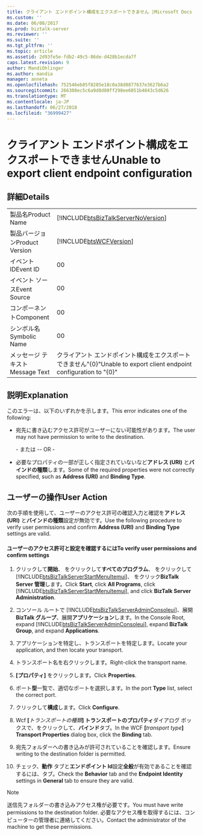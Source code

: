 ```yaml
---
title: クライアント エンドポイント構成をエクスポートできません |Microsoft Docs
ms.custom: ''
ms.date: 06/08/2017
ms.prod: biztalk-server
ms.reviewer: ''
ms.suite: ''
ms.tgt_pltfrm: ''
ms.topic: article
ms.assetid: 2d93fe5e-fdb2-49c5-86de-d428b1ecda7f
caps.latest.revision: 9
author: MandiOhlinger
ms.author: mandia
manager: anneta
ms.openlocfilehash: 752546eb85f8285e18c0a38d0877637e3627b6a2
ms.sourcegitcommit: 266308ec5c6a9d8d80ff298ee6051b4843c5d626
ms.translationtype: MT
ms.contentlocale: ja-JP
ms.lasthandoff: 06/27/2018
ms.locfileid: "36999427"
---
```

# <a name="unable-to-export-client-endpoint-configuration"></a><span data-ttu-id="dfb40-102">クライアント エンドポイント構成をエクスポートできません</span><span class="sxs-lookup"><span data-stu-id="dfb40-102">Unable to export client endpoint configuration</span></span>
## <a name="details"></a><span data-ttu-id="dfb40-103">詳細</span><span class="sxs-lookup"><span data-stu-id="dfb40-103">Details</span></span>  
  
|                 |                                                                                    |
|-----------------|------------------------------------------------------------------------------------|
|  <span data-ttu-id="dfb40-104">製品名</span><span class="sxs-lookup"><span data-stu-id="dfb40-104">Product Name</span></span>   | [!INCLUDE[btsBizTalkServerNoVersion](../includes/btsbiztalkservernoversion-md.md)] |
| <span data-ttu-id="dfb40-105">製品バージョン</span><span class="sxs-lookup"><span data-stu-id="dfb40-105">Product Version</span></span> |             [!INCLUDE[btsWCFVersion](../includes/btswcfversion-md.md)]             |
|    <span data-ttu-id="dfb40-106">イベント ID</span><span class="sxs-lookup"><span data-stu-id="dfb40-106">Event ID</span></span>     |                                         <span data-ttu-id="dfb40-107">0</span><span class="sxs-lookup"><span data-stu-id="dfb40-107">0</span></span>                                          |
|  <span data-ttu-id="dfb40-108">イベント ソース</span><span class="sxs-lookup"><span data-stu-id="dfb40-108">Event Source</span></span>   |                                         <span data-ttu-id="dfb40-109">0</span><span class="sxs-lookup"><span data-stu-id="dfb40-109">0</span></span>                                          |
|    <span data-ttu-id="dfb40-110">コンポーネント</span><span class="sxs-lookup"><span data-stu-id="dfb40-110">Component</span></span>    |                                         <span data-ttu-id="dfb40-111">0</span><span class="sxs-lookup"><span data-stu-id="dfb40-111">0</span></span>                                          |
|  <span data-ttu-id="dfb40-112">シンボル名</span><span class="sxs-lookup"><span data-stu-id="dfb40-112">Symbolic Name</span></span>  |                                         <span data-ttu-id="dfb40-113">0</span><span class="sxs-lookup"><span data-stu-id="dfb40-113">0</span></span>                                          |
|  <span data-ttu-id="dfb40-114">メッセージ テキスト</span><span class="sxs-lookup"><span data-stu-id="dfb40-114">Message Text</span></span>   |              <span data-ttu-id="dfb40-115">クライアント エンドポイント構成をエクスポートできません"{0}"</span><span class="sxs-lookup"><span data-stu-id="dfb40-115">Unable to export client endpoint configuration to "{0}"</span></span>               |
  
## <a name="explanation"></a><span data-ttu-id="dfb40-116">説明</span><span class="sxs-lookup"><span data-stu-id="dfb40-116">Explanation</span></span>  
 <span data-ttu-id="dfb40-117">このエラーは、以下のいずれかを示します。</span><span class="sxs-lookup"><span data-stu-id="dfb40-117">This error indicates one of the following:</span></span>  
  
-   <span data-ttu-id="dfb40-118">宛先に書き込むアクセス許可がユーザーにない可能性があります。</span><span class="sxs-lookup"><span data-stu-id="dfb40-118">The user may not have permission to write to the destination.</span></span>  
  
     <span data-ttu-id="dfb40-119">\- または -</span><span class="sxs-lookup"><span data-stu-id="dfb40-119">\- OR -</span></span>  
  
-   <span data-ttu-id="dfb40-120">必要なプロパティの一部が正しく指定されていないなど**アドレス (URI)** と**バインドの種類**します。</span><span class="sxs-lookup"><span data-stu-id="dfb40-120">Some of the required properties were not correctly specified, such as **Address (URI)** and **Binding Type**.</span></span>  
  
## <a name="user-action"></a><span data-ttu-id="dfb40-121">ユーザーの操作</span><span class="sxs-lookup"><span data-stu-id="dfb40-121">User Action</span></span>  
 <span data-ttu-id="dfb40-122">次の手順を使用して、ユーザーのアクセス許可の確認入力と確認を**アドレス (URI)** と**バインドの種類**設定が無効です。</span><span class="sxs-lookup"><span data-stu-id="dfb40-122">Use the following procedure to verify user permissions and confirm **Address (URI)** and **Binding Type** settings are valid.</span></span>  
  
#### <a name="to-verify-user-permissions-and-confirm-settings"></a><span data-ttu-id="dfb40-123">ユーザーのアクセス許可と設定を確認するには</span><span class="sxs-lookup"><span data-stu-id="dfb40-123">To verify user permissions and confirm settings</span></span>  
  
1. <span data-ttu-id="dfb40-124">クリックして**開始**、 をクリックして**すべてのプログラム**、 をクリックして[!INCLUDE[btsBizTalkServerStartMenuItemui](../includes/btsbiztalkserverstartmenuitemui-md.md)]、 をクリック**BizTalk Server 管理**します。</span><span class="sxs-lookup"><span data-stu-id="dfb40-124">Click **Start**, click **All Programs**, click [!INCLUDE[btsBizTalkServerStartMenuItemui](../includes/btsbiztalkserverstartmenuitemui-md.md)], and click **BizTalk Server Administration**.</span></span>  
  
2. <span data-ttu-id="dfb40-125">コンソール ルートで  [!INCLUDE[btsBizTalkServerAdminConsoleui](../includes/btsbiztalkserveradminconsoleui-md.md)]、展開**BizTalk グループ**、展開**アプリケーション**します。</span><span class="sxs-lookup"><span data-stu-id="dfb40-125">In the Console Root, expand [!INCLUDE[btsBizTalkServerAdminConsoleui](../includes/btsbiztalkserveradminconsoleui-md.md)], expand **BizTalk Group**, and expand  **Applications**.</span></span>  
  
3. <span data-ttu-id="dfb40-126">アプリケーションを特定し、トランスポートを特定します。</span><span class="sxs-lookup"><span data-stu-id="dfb40-126">Locate your application, and then locate your transport.</span></span>  
  
4. <span data-ttu-id="dfb40-127">トランスポート名を右クリックします。</span><span class="sxs-lookup"><span data-stu-id="dfb40-127">Right-click the transport name.</span></span>  
  
5. <span data-ttu-id="dfb40-128">**[プロパティ]** をクリックします。</span><span class="sxs-lookup"><span data-stu-id="dfb40-128">Click **Properties**.</span></span>  
  
6. <span data-ttu-id="dfb40-129">ポート**型**一覧で、適切なポートを選択します。</span><span class="sxs-lookup"><span data-stu-id="dfb40-129">In the port **Type** list, select the correct port.</span></span>  
  
7. <span data-ttu-id="dfb40-130">クリックして**構成**します。</span><span class="sxs-lookup"><span data-stu-id="dfb40-130">Click **Configure**.</span></span>  
  
8. <span data-ttu-id="dfb40-131">Wcf **[**<em>トランスポートの種類</em>**] トランスポートのプロパティ**ダイアログ ボックスで、をクリックして、**バインド**タブ。</span><span class="sxs-lookup"><span data-stu-id="dfb40-131">In the WCF **[**<em>transport type</em>**] Transport Properties** dialog box, click the **Binding** tab.</span></span>  
  
9. <span data-ttu-id="dfb40-132">宛先フォルダーへの書き込みが許可されていることを確認します。</span><span class="sxs-lookup"><span data-stu-id="dfb40-132">Ensure writing to the destination folder is permitted.</span></span>  
  
10. <span data-ttu-id="dfb40-133">チェック、**動作** タブと**エンドポイント Id**設定**全般**が有効であることを確認するには、タブ。</span><span class="sxs-lookup"><span data-stu-id="dfb40-133">Check the **Behavior** tab and the **Endpoint Identity** settings in **General** tab to ensure they are valid.</span></span>  
  
> [!NOTE]
>  <span data-ttu-id="dfb40-134">送信先フォルダーの書き込みアクセス権が必要です。</span><span class="sxs-lookup"><span data-stu-id="dfb40-134">You must have write permissions to the destination folder.</span></span> <span data-ttu-id="dfb40-135">必要なアクセス権を取得するには、コンピューターの管理者に連絡してください。</span><span class="sxs-lookup"><span data-stu-id="dfb40-135">Contact the administrator of the machine to get these permissions.</span></span>